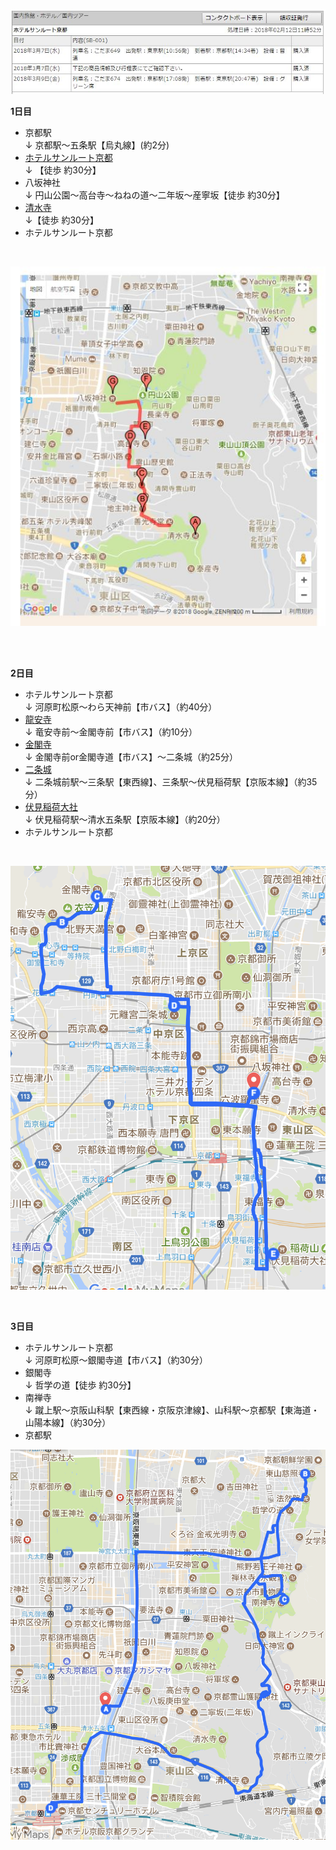 ![JR](キャプチャ.jpg "JRTimeLine")<br>


**1日目**
- 京都駅<br>
↓ 京都駅～五条駅【烏丸線】(約2分)
- [ホテルサンルート京都](http://www.hotel-sunroute-kyoto.co.jp/)<br>
↓ 【徒歩 約30分】
- 八坂神社<br>
↓ 円山公園～高台寺～ねねの道～二年坂～産寧坂【徒歩 約30分】
- [清水寺](http://www.kiyomizudera.or.jp/)<br>
↓【徒歩 約30分】
- ホテルサンルート京都<br>
<br>

![yasakiyomap](yasaka2kiyomizu.jpg "八坂神社~清水寺")

<br>
<br>

**2日目**
- ホテルサンルート京都<br>
↓ 河原町松原～わら天神前【市バス】（約40分）
- [龍安寺](http://www.ryoanji.jp/smph/)<br>
↓ 竜安寺前～金閣寺前【市バス】（約10分）
- [金閣寺](http://www.shokoku-ji.jp/k_about.html)<br>
↓ 金閣寺前or金閣寺道【市バス】～二条城（約25分）
- [二条城](http://www2.city.kyoto.lg.jp/bunshi/nijojo/)<br>
↓ 二条城前駅～三条駅【東西線】、三条駅～伏見稲荷駅【京阪本線】（約35分）
- [伏見稲荷大社](http://inari.jp/)<br>
↓ 伏見稲荷駅～清水五条駅【京阪本線】（約20分）
- ホテルサンルート京都<br>
<br>

![yasakiyomap](day2.png "二日目")

<br>

**3日目**
- ホテルサンルート京都<br>
↓ 河原町松原～銀閣寺道【市バス】（約30分）
- 銀閣寺<br>
↓ 哲学の道【徒歩 約30分】
- 南禅寺<br>
↓ 蹴上駅～京阪山科駅【東西線・京阪京津線】、山科駅～京都駅【東海道・山陽本線】（約30分）
- 京都駅

![yasakiyomap](day3.png "二日目")

<br>
